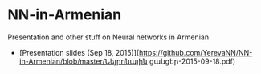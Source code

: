 # NN-in-Armenian
Presentation and other stuff on Neural networks in Armenian

 * [Presentation slides (Sep 18, 2015)](https://github.com/YerevaNN/NN-in-Armenian/blob/master/Նեյրոնային ցանցեր-2015-09-18.pdf)

